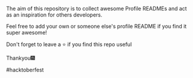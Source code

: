 The aim of this repository is to collect awesome Profile READMEs and act as an inspiration for others developers.

Feel free to add your own or someone else's profile README if you find it super awesome!

Don't forget to leave a ⭐ if you find this repo useful 

Thankyou🎆

#hacktoberfest

